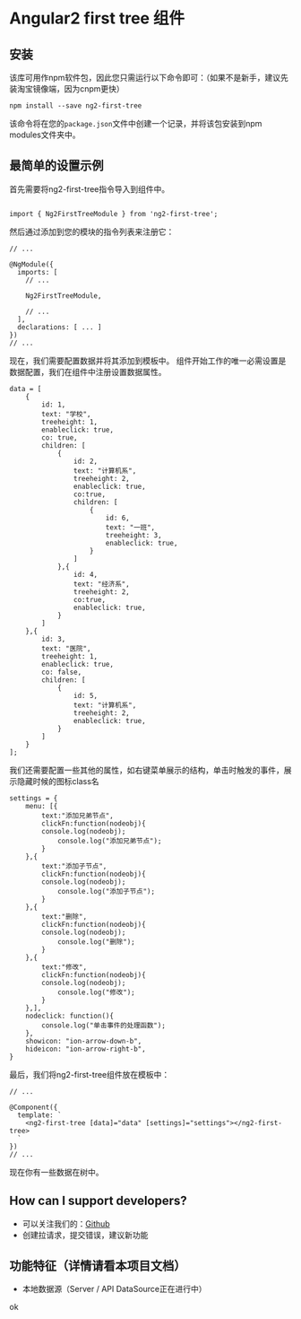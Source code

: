 
# Angular2 first tree 组件


## 安装

该库可用作npm软件包，因此您只需运行以下命令即可：（如果不是新手，建议先装淘宝镜像端，因为cnpm更快）

```
npm install --save ng2-first-tree
```

该命令将在您的`package.json`文件中创建一个记录，并将该包安装到npm modules文件夹中。

## 最简单的设置示例

首先需要将ng2-first-tree指令导入到组件中。

```

import { Ng2FirstTreeModule } from 'ng2-first-tree';

```

然后通过添加到您的模块的指令列表来注册它：

```
// ...

@NgModule({
  imports: [
    // ...
    
    Ng2FirstTreeModule,
    
    // ...
  ],
  declarations: [ ... ]
})
// ...
```

现在，我们需要配置数据并将其添加到模板中。 组件开始工作的唯一必需设置是数据配置，我们在组件中注册设置数据属性。
```
data = [
    {
        id: 1,
        text: "学校",
        treeheight: 1,
        enableclick: true,
        co: true,
        children: [
            {
                id: 2,
                text: "计算机系",
                treeheight: 2,
                enableclick: true,
                co:true,
                children: [
                    {
                        id: 6,
                        text: "一班",
                        treeheight: 3,
                        enableclick: true,
                    }
                ]
            },{
                id: 4,
                text: "经济系",
                treeheight: 2,
                co:true,
                enableclick: true,
            }
        ]
    },{
        id: 3,
        text: "医院",
        treeheight: 1,
        enableclick: true,
        co: false,
        children: [
            {
                id: 5,
                text: "计算机系",
                treeheight: 2,
                enableclick: true,
            }
        ]
    }
];

```
我们还需要配置一些其他的属性，如右键菜单展示的结构，单击时触发的事件，展示隐藏时候的图标class名

```
settings = {
    menu: [{
        text:"添加兄弟节点",
        clickFn:function(nodeobj){
        console.log(nodeobj);
            console.log("添加兄弟节点");          
        }
    },{
        text:"添加子节点",
        clickFn:function(nodeobj){
        console.log(nodeobj);
            console.log("添加子节点");  
        }
    },{
        text:"删除",
        clickFn:function(nodeobj){
        console.log(nodeobj);
            console.log("删除");
        }
    },{
        text:"修改",
        clickFn:function(nodeobj){
        console.log(nodeobj);
            console.log("修改");
        }
    },],
    nodeclick: function(){
        console.log("单击事件的处理函数");
    },
    showicon: "ion-arrow-down-b",
    hideicon: "ion-arrow-right-b",
}
```

最后，我们将ng2-first-tree组件放在模板中：

```
// ...

@Component({
  template: `
    <ng2-first-tree [data]="data" [settings]="settings"></ng2-first-tree>
  `
})
// ...
```


现在你有一些数据在树中。
 


## How can I support developers?

- 可以关注我们的：[Github](https://github.com/wang-cola/ng2-first-tree)
- 创建拉请求，提交错误，建议新功能


## 功能特征（详情请看本项目文档）
* 本地数据源（Server / API DataSource正在进行中）



ok